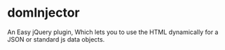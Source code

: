 # domInjector
An Easy jQuery plugin, Which lets you to use the HTML dynamically for a JSON or standard js data objects. 
